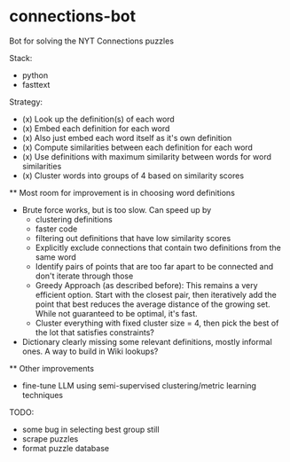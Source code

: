 # connections-bot
Bot for solving the NYT Connections puzzles

Stack:
- python
- fasttext

Strategy:
- (x) Look up the definition(s) of each word
- (x) Embed each definition for each word
- (x) Also just embed each word itself as it's own definition
- (x) Compute similarities between each definition for each word
- (x) Use definitions with maximum similarity between words for word similarities
- (x) Cluster words into groups of 4 based on similarity scores


** Most room for improvement is in choosing word definitions
- Brute force works, but is too slow. Can speed up by
	- clustering definitions
	- faster code
	- filtering out definitions that have low similarity scores
	- Explicitly exclude connections that contain two definitions from the same word
	- Identify pairs of points that are too far apart to be connected and don't iterate through those
	- Greedy Approach (as described before): This remains a very efficient option. Start with the closest pair, then iteratively add the point that best reduces the average distance of the growing set. While not guaranteed to be optimal, it's fast.
	- Cluster everything with fixed cluster size = 4, then pick the best of the lot that satisfies constraints?
- Dictionary clearly missing some relevant definitions, mostly informal ones. A way to build in Wiki lookups?

** Other improvements
- fine-tune LLM using semi-supervised clustering/metric learning techniques


TODO:
- some bug in selecting best group still
- scrape puzzles
- format puzzle database

